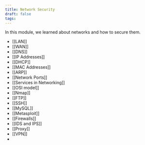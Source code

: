```yaml
---
title: Network Security
draft: false
tags:
---
```


In this module, we learned about networks and how to secure them.
- [[LAN]]
- [[WAN]]
- [[DNS]]
- [[IP Addresses]]
- [[DHCP]]
- [[MAC Addresses]]
- [[ARP]]
- [[Network Ports]]
- [[Services in Networking]]
- [[OSI model]]
- [[Nmap]]
- [[FTP]]
- [[SSH]]
- [[MySQL]]
- [[Metasploit]]
- [[Firewalls]]
- [[IDS and IPS]]
- [[Proxy]]
- [[VPN]]
- 